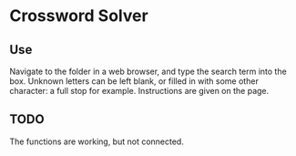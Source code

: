 Crossword Solver
================

Use
---

  Navigate to the folder in a web browser, and type
  the search term into the box.
  Unknown letters can be left blank, or filled in
  with some other character: a full stop for
  example.
  Instructions are given on the page.

TODO
----

  The functions are working, but not connected.
